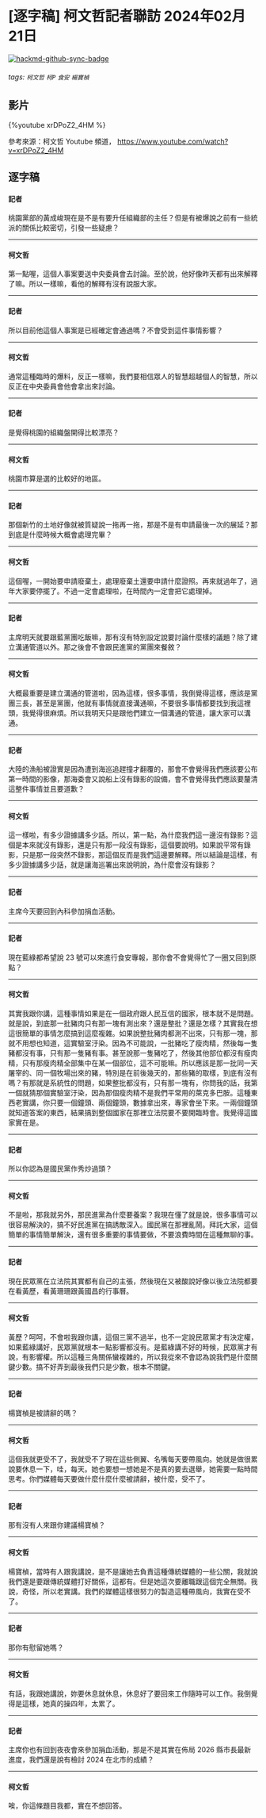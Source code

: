# [逐字稿] 柯文哲記者聯訪 2024年02月21日

[![hackmd-github-sync-badge](https://hackmd.io/IK7lqwPWTwuEfbDbI6-2oA/badge)](https://hackmd.io/IK7lqwPWTwuEfbDbI6-2oA)


###### tags: `柯文哲` `柯P` `食安` `楊寶楨`

## 影片

{%youtube xrDPoZ2_4HM %}

參考來源：柯文哲 Youtube 頻道， https://www.youtube.com/watch?v=xrDPoZ2_4HM

## 逐字稿

#### 記者

桃園黨部的黃成峻現在是不是有要升任組織部的主任？但是有被爆說之前有一些統派的關係比較密切，引發一些疑慮？

---

#### 柯文哲

第一點喔，這個人事案要送中央委員會去討論。至於說，他好像昨天都有出來解釋了嘛。所以一樣嘛，看他的解釋有沒有說服大家。

---

#### 記者

所以目前他這個人事案是已經確定會通過嗎？不會受到這件事情影響？

---

#### 柯文哲

通常這種臨時的爆料，反正一樣嘛，我們要相信眾人的智慧超越個人的智慧，所以反正在中央委員會他會拿出來討論。

---

#### 記者

是覺得桃園的組織盤開得比較漂亮？

---

#### 柯文哲

桃園市算是選的比較好的地區。

---

#### 記者

那個新竹的土地好像就被質疑說一拖再一拖，那是不是有申請最後一次的展延？那到底是什麼時候大概會處理完畢？

---

#### 柯文哲

這個喔，一開始要申請廢棄土，處理廢棄土還要申請什麼證照。再來就過年了，過年大家要停擺了。不過一定會處理啦，在時間內一定會把它處理掉。

---

#### 記者

主席明天就要跟藍黨團吃飯嘛，那有沒有特別設定說要討論什麼樣的議題？除了建立溝通管道以外。那之後會不會跟民進黨的黨團來餐敘？

---

#### 柯文哲

大概最重要是建立溝通的管道啦，因為這樣，很多事情，我倒覺得這樣，應該是黨團三長，甚至是黨團，他就有事情就直接溝通嘛，不要很多事情都要找到我這裡頭，我覺得很麻煩。所以我明天只是跟他們建立一個溝通的管道，讓大家可以溝通。

---

#### 記者

大陸的漁船被證實是因為遭到海巡追趕撞才翻覆的，那會不會覺得我們應該要公布第一時間的影像，那海委會又說船上沒有錄影的設備，會不會覺得我們應該要釐清這整件事情並且要道歉？

---

#### 柯文哲

這一樣啦，有多少證據講多少話。所以，第一點，為什麼我們這一邊沒有錄影？這個是本來就沒有錄影，還是只有那一段沒有錄影，這個要說明。如果說平常有錄影，只是那一段突然不錄影，那這個反而是我們這邊要解釋。所以結論是這樣，有多少證據講多少話，就是讓海巡署出來說明說，為什麼會沒有錄影？

---

#### 記者

主席今天要回到內科參加捐血活動。

---

#### 記者

現在藍綠都希望說 23 號可以來進行食安專報，那你會不會覺得忙了一圈又回到原點？

---

#### 柯文哲

其實我跟你講，這種事情如果是在一個政府跟人民互信的國家，根本就不是問題。就是說，到底那一批豬肉只有那一塊有測出來？還是整批？還是怎樣？其實我在想這很簡單的事情怎麼搞到這麼複雜。如果說整批豬肉都測不出來，只有那一塊，那就不用想也知道，這實驗室汙染。因為不可能說，一批豬吃了瘦肉精，然後每一隻豬都沒有事，只有那一隻豬有事。甚至說那一隻豬吃了，然後其他部位都沒有瘦肉精，只有那瘦肉精全部集中在某一個部位，這不可能嘛。所以應該是那一批同一天屠宰的、同一個牧場出來的豬，特別是在前後幾天的，那些豬的取樣，到底有沒有嗎？有那就是系統性的問題，如果整批都沒有，只有那一塊有，你問我的話，我第一個就猜那個實驗室汙染，因為那個瘦肉精不是我們平常用的萊克多巴胺。這種東西老實講，你只要一個鐘頭、兩個鐘頭，數據拿出來，專家會坐下來。一兩個鐘頭就知道答案的東西，結果搞到整個國家在那裡立法院要不要開臨時會。我覺得這國家實在是。

---

#### 記者

所以你認為是國民黨作秀炒過頭？

---

#### 柯文哲

不是啦，那我就另外，那民進黨為什麼要養案？我現在懂了就是說，很多事情可以很容易解決的，搞不好民進黨在搞誘敵深入。國民黨在那裡亂鬧。拜託大家，這個簡單的事情簡單解決，還有很多重要的事情要做，不要浪費時間在這種無聊的事。

---

#### 記者

現在民眾黨在立法院其實都有自己的主張，然後現在又被酸說好像以後立法院都要在看黃歷，看黃珊珊跟黃國昌的行事曆。

---

#### 柯文哲

黃歷？呵呵，不會啦我跟你講，這個三黨不過半，也不一定說民眾黨才有決定權，如果藍綠講好，民眾黨就根本一點影響都沒有。是藍綠講不好的時候，民眾黨才有說，有影響權。所以這種三角關係蠻複雜的，所以我從來不會認為說我們是什麼關鍵少數。搞不好弄到最後我們只是少數，根本不關鍵。

---

#### 記者

楊寶楨是被請辭的嗎？

---

#### 柯文哲

這個我就更受不了，我就受不了現在這些側翼、名嘴每天要帶風向。她就是做很累說要休息一下，哇，每天。她也要想一想她是不是真的要去選舉，她需要一點時間思考。你們媒體每天要做什麼什麼什麼被請辭，被什麼，受不了。

---

#### 記者

那有沒有人來跟你建議楊寶楨？

---

#### 柯文哲

楊寶楨，當時有人跟我講說，是不是讓她去負責這種傳統媒體的一些公關，我就說我們還是要跟傳統媒體打好關係，這都有。但是她這次要離職跟這個完全無關。我說，奇怪，所以老實講。我們的媒體這樣很努力的製造這種帶風向，我實在受不了。

---

#### 記者

那你有慰留她嗎？

---

#### 柯文哲

有話，我跟她講說，妳要休息就休息，休息好了要回來工作隨時可以工作。我倒覺得是這樣，她真的操四年，太累了。

---

#### 記者

主席你也有回到夜夜會來參加捐血活動，那是不是其實在佈局 2026 縣市長最新進度，我們還是說有檢討 2024 在北市的成績？

---

#### 柯文哲

唉，你這條題目我都，實在不想回答。


